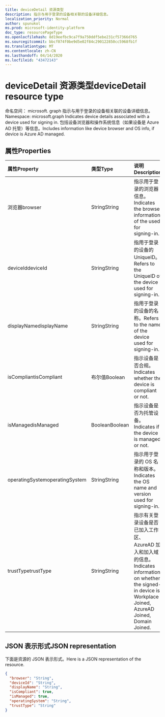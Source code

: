 ```yaml
---
title: deviceDetail 资源类型
description: 指示与用于登录的设备相关联的设备详细信息。
localization_priority: Normal
author: spunukol
ms.prod: microsoft-identity-platform
doc_type: resourcePageType
ms.openlocfilehash: 8d19eefbc9ca7f9a750ddf5ebe231cf57366d765
ms.sourcegitcommit: bbcf074f0be9d5e02f84c290122850cc5968fb1f
ms.translationtype: MT
ms.contentlocale: zh-CN
ms.lasthandoff: 04/14/2020
ms.locfileid: "43472143"
---
```

# <a name="devicedetail-resource-type"></a><span data-ttu-id="53ad7-103">deviceDetail 资源类型</span><span class="sxs-lookup"><span data-stu-id="53ad7-103">deviceDetail resource type</span></span>

<span data-ttu-id="53ad7-104">命名空间： microsoft. graph 指示与用于登录的设备相关联的设备详细信息。</span><span class="sxs-lookup"><span data-stu-id="53ad7-104">Namespace: microsoft.graph Indicates device details associated with a device used for signing in.</span></span> <span data-ttu-id="53ad7-105">包括设备浏览器和操作系统信息（如果设备是 Azure AD 托管）等信息。</span><span class="sxs-lookup"><span data-stu-id="53ad7-105">Includes information like device browser and  OS info, if device is Azure AD managed.</span></span>



## <a name="properties"></a><span data-ttu-id="53ad7-106">属性</span><span class="sxs-lookup"><span data-stu-id="53ad7-106">Properties</span></span>
| <span data-ttu-id="53ad7-107">属性</span><span class="sxs-lookup"><span data-stu-id="53ad7-107">Property</span></span>     | <span data-ttu-id="53ad7-108">类型</span><span class="sxs-lookup"><span data-stu-id="53ad7-108">Type</span></span>   |<span data-ttu-id="53ad7-109">说明</span><span class="sxs-lookup"><span data-stu-id="53ad7-109">Description</span></span>|
|:---------------|:--------|:----------|
|<span data-ttu-id="53ad7-110">浏览器</span><span class="sxs-lookup"><span data-stu-id="53ad7-110">browser</span></span>|<span data-ttu-id="53ad7-111">String</span><span class="sxs-lookup"><span data-stu-id="53ad7-111">String</span></span>|<span data-ttu-id="53ad7-112">指示用于登录的浏览器信息。</span><span class="sxs-lookup"><span data-stu-id="53ad7-112">Indicates the browser information of the used for signing-in.</span></span>|
|<span data-ttu-id="53ad7-113">deviceId</span><span class="sxs-lookup"><span data-stu-id="53ad7-113">deviceId</span></span>|<span data-ttu-id="53ad7-114">String</span><span class="sxs-lookup"><span data-stu-id="53ad7-114">String</span></span>|<span data-ttu-id="53ad7-115">指用于登录的设备的 UniqueID。</span><span class="sxs-lookup"><span data-stu-id="53ad7-115">Refers to the UniqueID of the device used for signing-in.</span></span>|
|<span data-ttu-id="53ad7-116">displayName</span><span class="sxs-lookup"><span data-stu-id="53ad7-116">displayName</span></span>|<span data-ttu-id="53ad7-117">String</span><span class="sxs-lookup"><span data-stu-id="53ad7-117">String</span></span>|<span data-ttu-id="53ad7-118">指用于登录的设备的名称。</span><span class="sxs-lookup"><span data-stu-id="53ad7-118">Refers to the name of the device used for signing-in.</span></span>|
|<span data-ttu-id="53ad7-119">isCompliant</span><span class="sxs-lookup"><span data-stu-id="53ad7-119">isCompliant</span></span>|<span data-ttu-id="53ad7-120">布尔值</span><span class="sxs-lookup"><span data-stu-id="53ad7-120">Boolean</span></span>|<span data-ttu-id="53ad7-121">指示设备是否合规。</span><span class="sxs-lookup"><span data-stu-id="53ad7-121">Indicates whether the device is compliant or not.</span></span>|
|<span data-ttu-id="53ad7-122">isManaged</span><span class="sxs-lookup"><span data-stu-id="53ad7-122">isManaged</span></span>|<span data-ttu-id="53ad7-123">Boolean</span><span class="sxs-lookup"><span data-stu-id="53ad7-123">Boolean</span></span>|<span data-ttu-id="53ad7-124">指示设备是否为托管设备。</span><span class="sxs-lookup"><span data-stu-id="53ad7-124">Indicates if the device is managed or not.</span></span>|
|<span data-ttu-id="53ad7-125">operatingSystem</span><span class="sxs-lookup"><span data-stu-id="53ad7-125">operatingSystem</span></span>|<span data-ttu-id="53ad7-126">String</span><span class="sxs-lookup"><span data-stu-id="53ad7-126">String</span></span>|<span data-ttu-id="53ad7-127">指示用于登录的 OS 名称和版本。</span><span class="sxs-lookup"><span data-stu-id="53ad7-127">Indicates the OS name and version used for signing-in.</span></span>|
|<span data-ttu-id="53ad7-128">trustType</span><span class="sxs-lookup"><span data-stu-id="53ad7-128">trustType</span></span>|<span data-ttu-id="53ad7-129">String</span><span class="sxs-lookup"><span data-stu-id="53ad7-129">String</span></span>|<span data-ttu-id="53ad7-130">指示有关登录设备是否已加入工作区、AzureAD 加入和加入域的信息。</span><span class="sxs-lookup"><span data-stu-id="53ad7-130">Indicates information on whether the signed-in device is Workplace Joined, AzureAD Joined, Domain Joined.</span></span> |

## <a name="json-representation"></a><span data-ttu-id="53ad7-131">JSON 表示形式</span><span class="sxs-lookup"><span data-stu-id="53ad7-131">JSON representation</span></span>

<span data-ttu-id="53ad7-132">下面是资源的 JSON 表示形式。</span><span class="sxs-lookup"><span data-stu-id="53ad7-132">Here is a JSON representation of the resource.</span></span>

<!-- {
  "blockType": "resource",
  "optionalProperties": [

  ],
  "@odata.type": "microsoft.graph.deviceDetail"
}-->

```json
{
  "browser": "String",
  "deviceId": "String",
  "displayName": "String",
  "isCompliant": true,
  "isManaged": true,
  "operatingSystem": "String",
  "trustType": "String"
}

```

<!-- uuid: 8fcb5dbc-d5aa-4681-8e31-b001d5168d79
2015-10-25 14:57:30 UTC -->
<!-- {
  "type": "#page.annotation",
  "description": "deviceDetail resource",
  "keywords": "",
  "section": "documentation",
  "tocPath": ""
}-->
